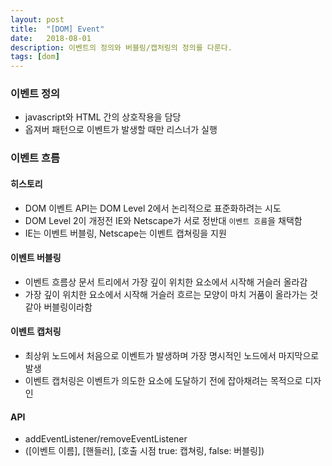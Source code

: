 ```yaml
---
layout: post
title:  "[DOM] Event"
date:   2018-08-01
description: 이벤트의 정의와 버블링/캡처링의 정의를 다룬다.
tags: [dom]
---
```

### 이벤트 정의
- javascript와 HTML 간의 상호작용을 담당
- 옵져버 패턴으로 이벤트가 발생할 때만 리스너가 실행

### 이벤트 흐름

#### 히스토리
- DOM 이벤트 API는 DOM Level 2에서 논리적으로 표준화하려는 시도
- DOM Level 2이 개정전 IE와 Netscape가 서로 정반대 `이벤트 흐름`을 채택함
- IE는 이벤트 버블링, Netscape는 이벤트 캡쳐링을 지원

#### 이벤트 버블링
- 이벤트 흐름상 문서 트리에서 가장 깊이 위치한 요소에서 시작해 거슬러 올라감
- 가장 깊이 위치한 요소에서 시작해 거슬러 흐르는 모양이 마치 거품이 올라가는 것 같아 버블링이라함

#### 이벤트 캡처링
- 최상위 노드에서 처음으로 이벤트가 발생하며 가장 명시적인 노드에서 마지막으로 발생
- 이벤트 캡처링은 이벤트가 의도한 요소에 도달하기 전에 잡아채려는 목적으로 디자인

#### API
- addEventListener/removeEventListener
- ([이벤트 이름], [핸들러], [호출 시점 true: 캡쳐링, false: 버블링])